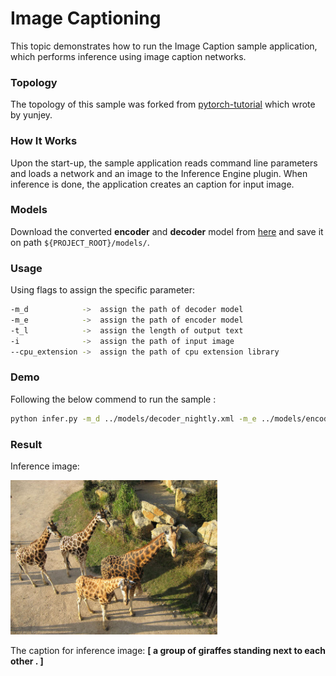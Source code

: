 # Image Captioning

This topic demonstrates how to run the Image Caption sample application, which performs inference using image caption networks.

### Topology
The topology of this sample was forked from [pytorch-tutorial](https://github.com/yunjey/pytorch-tutorial) which wrote by yunjey.

### How It Works 

Upon the start-up, the sample application reads command line parameters and loads a network and an image to the Inference Engine plugin. When inference is done, the application creates an caption for input image.

### Models

Download the converted __encoder__ and __decoder__ model from [here](https://drive.google.com/file/d/1niJmVuYDY5MEPJ1ogsvplDrxC94MSDnX/view?usp=sharing) and save it on path `${PROJECT_ROOT}/models/`.

### Usage

Using flags to assign the specific parameter:
```sh
-m_d            ->  assign the path of decoder model
-m_e            ->  assign the path of encoder model
-t_l            ->  assign the length of output text
-i              ->  assign the path of input image
--cpu_extension ->  assign the path of cpu extension library
```

### Demo

Following the below commend to run the sample :
```sh
python infer.py -m_d ../models/decoder_nightly.xml -m_e ../models/encoder.xml -i ../images/example.png -t_l 20 --cpu_extension ${PATH_OF_CPU_EXTENSION_LIBRARY}
```
### Result

Inference image:

![alt text](images/example.png)

The caption for inference image:
__[<start> a group of giraffes standing next to each other . <end>]__
